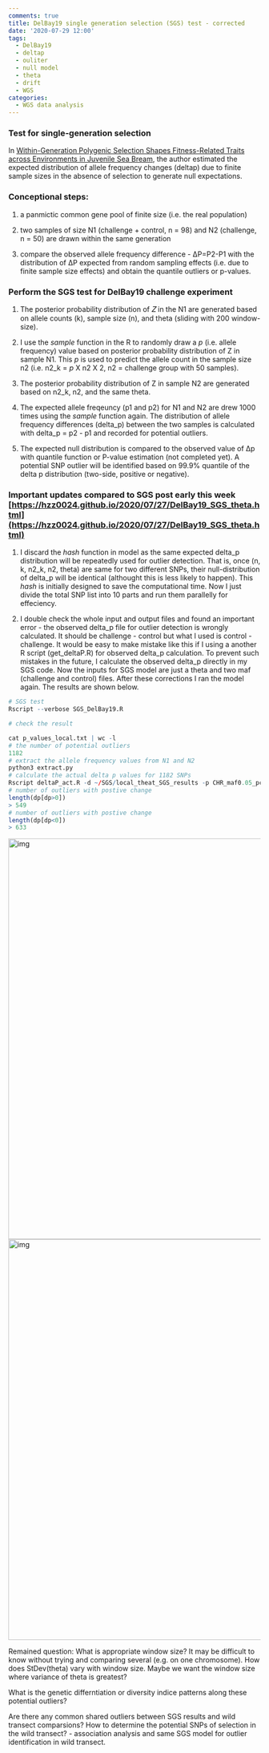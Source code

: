 ```yaml
---
comments: true
title: DelBay19 single generation selection (SGS) test - corrected
date: '2020-07-29 12:00'
tags:
  - DelBay19
  - deltap
  - ouliter
  - null model
  - theta
  - drift
  - WGS
categories:
  - WGS data analysis
---
```


### Test for single-generation selection

In [Within-Generation Polygenic Selection Shapes Fitness-Related Traits across Environments in Juvenile Sea Bream](https://www.mdpi.com/2073-4425/11/4/398/htm#app1-genes-11-00398), the author estimated the expected distribution of allele frequency changes (deltap) due to finite sample sizes in the absence of selection to generate null expectations.

### Conceptional steps:

1) a panmictic common gene pool of finite size (i.e. the real population)

2) two samples of size N1 (challenge + control, n = 98) and N2 (challenge, n = 50) are drawn within the same generation

3) compare the observed allele frequency difference - ΔP=P2-P1 with the distribution of ΔP expected from random sampling effects (i.e. due to finite sample size effects) and obtain the quantile outliers or p-values.    

### Perform the SGS test for DelBay19 challenge experiment

1) The posterior probability distribution of 𝑍 in the N1 are generated based on allele counts (k), sample size (n), and theta (sliding with 200 window-size). 

2) I use the *sample* function in the R to randomly draw a *p* (i.e. allele frequency) value based on posterior probability distribution of Z in sample N1. This *p* is used to predict the allele count in the sample size n2 (i.e. n2_k = *p* X n2 X 2, n2 = challenge group with 50 samples). 

3) The posterior probability distribution of Z in sample N2 are generated based on n2_k, n2, and the same theta.

4) The expected allele freqeuncy (p1 and p2) for N1 and N2 are drew 1000 times using the *sample* function again. The distribution of allele frequency differences (delta_p) between the two samples is calculated with delta_p = p2 - p1 and recorded for potential outliers.  

5) The expected null distribution is compared to the observed value of Δp with quantile function or P-value estimation (not completed yet). A potential SNP outlier will be identified based on 99.9% quantile of the delta p distribution (two-side, positive or negative).

### Important updates compared to SGS post early this week [https://hzz0024.github.io/2020/07/27/DelBay19_SGS_theta.html](https://hzz0024.github.io/2020/07/27/DelBay19_SGS_theta.html)

1) I discard the *hash* function in model as the same expected delta_p distribution will be repeatedly used for outlier detection. That is, once (n, k, n2_k, n2, theta) are same for two different SNPs, their null-distribution of delta_p will be identical (althought this is less likely to happen). This *hash* is initially designed to save the computational time. Now I just divide the total SNP list into 10 parts and run them parallelly for effeciency.

2) I double check the whole input and output files and found an important error - the observed delta_p file for outlier detection is wrongly calculated. It should be challenge - control but what I used is control - challenge. It would be easy to make mistake like this if I using a another R script (get_deltaP.R) for observed delta_p calculation. To prevent such mistakes in the future, I calculate the observed delta_p directly in my SGS code. Now the inputs for SGS model are just a theta and two maf (challenge and control) files. After these corrections I ran the model again. The results are shown below. 

```R
# SGS test
Rscript --verbose SGS_DelBay19.R 

# check the result

cat p_values_local.txt | wc -l
# the number of potential outliers
1182
# extract the allele frequency values from N1 and N2
python3 extract.py
# calculate the actual delta p values for 1182 SNPs
Rscript deltaP_act.R -d ~/SGS/local_theat_SGS_results -p CHR_maf0.05_pctind0.7_cv30.mafs.extracted -q CH_maf0.05_pctind0.7_cv30.mafs.extracted -t 1182 -o obs_deltap.output
# number of outliers with postive change 
length(dp[dp>0])
> 549
# number of outliers with postive change 
length(dp[dp<0])
> 633
```
<img src="https://hzz0024.github.io/images/SGS/allele_0729.jpeg" alt="img" width="800"/>

<img src="https://hzz0024.github.io/images/SGS/delta_p_0729.jpeg" alt="img" width="800"/>

Remained question: What is appropriate window size? It may be difficult to know without trying and comparing several (e.g. on one chromosome). How does StDev(theta) vary with window size. Maybe we want the window size where variance of theta is greatest?

What is the genetic differntiation or diversity indice patterns along these potential outliers? 

Are there any common shared outliers between SGS results and wild transect comparsions? How to determine the potential SNPs of selection in the wild transect? - association analysis and same SGS model for outlier identification in wild transect.
  

